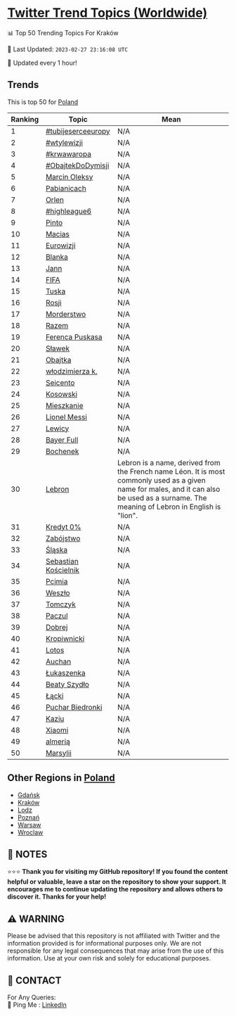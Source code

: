 [Twitter Trend Topics (Worldwide)](https://github.com/ErcinDedeoglu/Twitter-Trend-Topics)
==========


📊 Top 50 Trending Topics For Kraków

📆 Last Updated: `2023-02-27 23:16:08 UTC`

🔧 Updated every 1 hour!


## Trends

This is top 50 for [Poland](</Poland>)

| Ranking | Topic | Mean |
| ------- | ------------ | ------------ |
| 1 | [#tubijeserceeuropy](http://twitter.com/search?q=%23tubijeserceeuropy) | N/A |
| 2 | [#wtylewizji](http://twitter.com/search?q=%23wtylewizji) | N/A |
| 3 | [#krwawaropa](http://twitter.com/search?q=%23krwawaropa) | N/A |
| 4 | [#ObajtekDoDymisji](http://twitter.com/search?q=%23ObajtekDoDymisji) | N/A |
| 5 | [Marcin Oleksy](http://twitter.com/search?q=Marcin+Oleksy) | N/A |
| 6 | [Pabianicach](http://twitter.com/search?q=Pabianicach) | N/A |
| 7 | [Orlen](http://twitter.com/search?q=Orlen) | N/A |
| 8 | [#highleague6](http://twitter.com/search?q=%23highleague6) | N/A |
| 9 | [Pinto](http://twitter.com/search?q=Pinto) | N/A |
| 10 | [Macias](http://twitter.com/search?q=Macias) | N/A |
| 11 | [Eurowizji](http://twitter.com/search?q=Eurowizji) | N/A |
| 12 | [Blanka](http://twitter.com/search?q=Blanka) | N/A |
| 13 | [Jann](http://twitter.com/search?q=Jann) | N/A |
| 14 | [FIFA](http://twitter.com/search?q=FIFA) | N/A |
| 15 | [Tuska](http://twitter.com/search?q=Tuska) | N/A |
| 16 | [Rosji](http://twitter.com/search?q=Rosji) | N/A |
| 17 | [Morderstwo](http://twitter.com/search?q=Morderstwo) | N/A |
| 18 | [Razem](http://twitter.com/search?q=Razem) | N/A |
| 19 | [Ferenca Puskasa](http://twitter.com/search?q=Ferenca+Puskasa) | N/A |
| 20 | [Sławek](http://twitter.com/search?q=S%c5%82awek) | N/A |
| 21 | [Obajtka](http://twitter.com/search?q=Obajtka) | N/A |
| 22 | [włodzimierza k.](http://twitter.com/search?q=w%c5%82odzimierza+k.) | N/A |
| 23 | [Seicento](http://twitter.com/search?q=Seicento) | N/A |
| 24 | [Kosowski](http://twitter.com/search?q=Kosowski) | N/A |
| 25 | [Mieszkanie](http://twitter.com/search?q=Mieszkanie) | N/A |
| 26 | [Lionel Messi](http://twitter.com/search?q=Lionel+Messi) | N/A |
| 27 | [Lewicy](http://twitter.com/search?q=Lewicy) | N/A |
| 28 | [Bayer Full](http://twitter.com/search?q=Bayer+Full) | N/A |
| 29 | [Bochenek](http://twitter.com/search?q=Bochenek) | N/A |
| 30 | [Lebron](http://twitter.com/search?q=Lebron) | Lebron is a name, derived from the French name Léon. It is most commonly used as a given name for males, and it can also be used as a surname. The meaning of Lebron in English is "lion". |
| 31 | [Kredyt 0%](http://twitter.com/search?q=Kredyt+0%25) | N/A |
| 32 | [Zabójstwo](http://twitter.com/search?q=Zab%c3%b3jstwo) | N/A |
| 33 | [Śląska](http://twitter.com/search?q=%c5%9al%c4%85ska) | N/A |
| 34 | [Sebastian Kościelnik](http://twitter.com/search?q=Sebastian+Ko%c5%9bcielnik) | N/A |
| 35 | [Pcimia](http://twitter.com/search?q=Pcimia) | N/A |
| 36 | [Weszło](http://twitter.com/search?q=Wesz%c5%82o) | N/A |
| 37 | [Tomczyk](http://twitter.com/search?q=Tomczyk) | N/A |
| 38 | [Paczul](http://twitter.com/search?q=Paczul) | N/A |
| 39 | [Dobrej](http://twitter.com/search?q=Dobrej) | N/A |
| 40 | [Kropiwnicki](http://twitter.com/search?q=Kropiwnicki) | N/A |
| 41 | [Lotos](http://twitter.com/search?q=Lotos) | N/A |
| 42 | [Auchan](http://twitter.com/search?q=Auchan) | N/A |
| 43 | [Łukaszenka](http://twitter.com/search?q=%c5%81ukaszenka) | N/A |
| 44 | [Beaty Szydło](http://twitter.com/search?q=Beaty+Szyd%c5%82o) | N/A |
| 45 | [Łącki](http://twitter.com/search?q=%c5%81%c4%85cki) | N/A |
| 46 | [Puchar Biedronki](http://twitter.com/search?q=Puchar+Biedronki) | N/A |
| 47 | [Kaziu](http://twitter.com/search?q=Kaziu) | N/A |
| 48 | [Xiaomi](http://twitter.com/search?q=Xiaomi) | N/A |
| 49 | [almerią](http://twitter.com/search?q=almeri%c4%85) | N/A |
| 50 | [Marsylii](http://twitter.com/search?q=Marsylii) | N/A |



## Other Regions in [Poland](</Poland>)

* [Gdańsk](</Poland/Gdańsk.md>)
* [Kraków](</Poland/Kraków.md>)
* [Lodz](</Poland/Lodz.md>)
* [Poznań](</Poland/Poznań.md>)
* [Warsaw](</Poland/Warsaw.md>)
* [Wroclaw](</Poland/Wroclaw.md>)



## 📝 NOTES

⭐⭐⭐ **Thank you for visiting my GitHub repository! If you found the content helpful or valuable, leave a star on the repository to show your support. It encourages me to continue updating the repository and allows others to discover it. Thanks for your help!**


## ⚠️ WARNING

Please be advised that this repository is not affiliated with Twitter and the information provided is for informational purposes only. We are not responsible for any legal consequences that may arise from the use of this information. Use at your own risk and solely for educational purposes.


## 📨 CONTACT

 For Any Queries:  
            🏓 Ping Me : [LinkedIn](https://www.linkedin.com/in/ercindedeoglu/)
